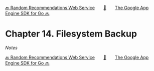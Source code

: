 [🔙 Random Recommendations Web Service][previous-chapter]&nbsp;&nbsp;&nbsp;&nbsp;&nbsp;&nbsp;&nbsp;[🏡][readme]&nbsp;&nbsp;&nbsp;&nbsp;&nbsp;&nbsp;&nbsp;[The Google App Engine SDK for Go 🔜][upcoming-chapter]

# Chapter 14. Filesystem Backup

_Notes_

[🔙 Random Recommendations Web Service][previous-chapter]&nbsp;&nbsp;&nbsp;&nbsp;&nbsp;&nbsp;&nbsp;[🏡][readme]&nbsp;&nbsp;&nbsp;&nbsp;&nbsp;&nbsp;&nbsp;[The Google App Engine SDK for Go 🔜][upcoming-chapter]

[readme]: README.md
[previous-chapter]: ch13-random-recommendations-web-service.md
[upcoming-chapter]: ch15-the-google-app-engine-sdk-for-go.md
